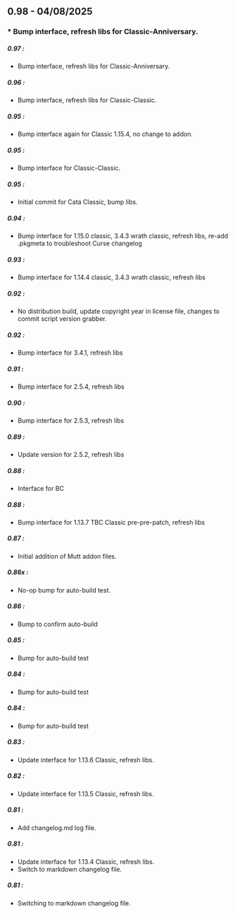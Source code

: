 ## 0.98 - 04/08/2025
###  *  Bump interface, refresh libs for Classic-Anniversary.


##### 0.97 :
  *  Bump interface, refresh libs for Classic-Anniversary.

##### 0.96 :
  *  Bump interface, refresh libs for Classic-Classic.

##### 0.95 :
  *  Bump interface again for Classic 1.15.4, no change to addon.

##### 0.95 :
  *  Bump interface for Classic-Classic.

##### 0.95 :
  *  Initial commit for Cata Classic, bump libs.

##### 0.94 :
  *  Bump interface for 1.15.0 classic, 3.4.3 wrath classic, refresh libs, re-add .pkgmeta to troubleshoot Curse changelog

##### 0.93 :
  *  Bump interface for 1.14.4 classic, 3.4.3 wrath classic, refresh libs

##### 0.92 :
  *  No distribution build, update copyright year in license file, changes to commit script version grabber.

##### 0.92 :
  *  Bump interface for 3.4.1, refresh libs

##### 0.91 :
  *  Bump interface for 2.5.4, refresh libs

##### 0.90 :
  *  Bump interface for 2.5.3, refresh libs

##### 0.89 :
  *  Update version for 2.5.2, refresh libs

##### 0.88 :
  *  Interface for BC

##### 0.88 :
  *  Bump interface for 1.13.7 TBC Classic pre-pre-patch, refresh libs

##### 0.87 :
  *  Initial addition of Mutt addon files.

##### 0.86x :
  *  No-op bump for auto-build test.

##### 0.86 :
  *  Bump to confirm auto-build

##### 0.85 :
  *  Bump for auto-build test

##### 0.84 :
  *  Bump for auto-build test

##### 0.84 :
  *  Bump for auto-build test

##### 0.83 :
  *  Update interface for 1.13.6 Classic, refresh libs.

##### 0.82 :
  *  Update interface for 1.13.5 Classic, refresh libs.

##### 0.81 :
  *  Add changelog.md log file.

##### 0.81 :
  *  Update interface for 1.13.4 Classic, refresh libs.
  *  Switch to markdown changelog file.

##### 0.81 :
  *  Switching to markdown changelog file.

























